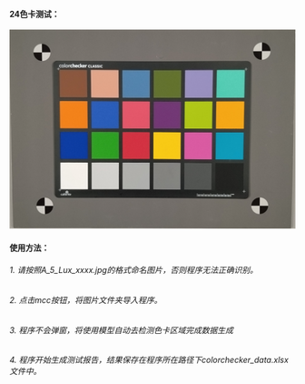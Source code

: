 #### 24色卡测试：
![枯叶图测试](../../assets/color.png)
#### 使用方法：
###### 1. 请按照A_5_Lux_xxxx.jpg的格式命名图片，否则程序无法正确识别。
###### 2. 点击mcc按钮，将图片文件夹导入程序。
###### 3. 程序不会弹窗，将使用模型自动去检测色卡区域完成数据生成
###### 4. 程序开始生成测试报告，结果保存在程序所在路径下colorchecker_data.xlsx文件中。
